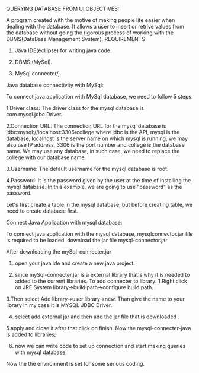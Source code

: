 QUERYING DATABASE FROM UI
OBJECTIVES:

A program created with the motive of making people life easier when dealing with the database. It allows a user to insert or retrive values from the database without going the rigorous process of working with the DBMS(DataBase Management System).
REQUIREMENTS:

1. Java IDE(ecllipse) for writing java code.

2. DBMS (MySql).

3. MySql connecter/j.

Java database connectivity with MySql:

To connect java application with MySql database, we need to follow 5 steps:

1.Driver class: The driver class for the mysql database is com.mysql.jdbc.Driver.

2.Connection URL: The connection URL for the mysql database is jdbc:mysql://localhost:3306/college where jdbc is the API, mysql is the database, localhost is the server name on which mysql is running, we may also use IP address, 3306 is the port number and college is the database name. We may use any database, in such case, we need to replace the college with our database name.

3.Username: The default username for the mysql database is root.

4.Password: It is the password given by the user at the time of installing the mysql database. In this example, we are going to use "password" as the password.

Let's first create a table in the mysql database, but before creating table, we need to create database first.
 
Connect Java Application with mysql database:

To connect java application with the mysql database, mysqlconnector.jar file is required to be loaded.
download the jar file mysql-connector.jar

After downloading the mySql-connecter.jar

1. open your java ide and create a new java project.

2. since mySql-connecter.jar is a external library that's why it is needed to added to the current libraries.
To add connecter to library:
  1.Right click on JRE System library->build path->configure build path.
 
3.Then select Add library->user library->new.
Than give the name to your library In my case it is MYSQL JDBC Driver.

4. select add external jar and then add the jar file that is downloaded .
 
5.apply and close it after that click on finish.
Now the mysql-connecter-java is added to libraries;

6. now we can write code to set up connection and start making queries with mysql database.

Now the the environment is set for some serious coding.

